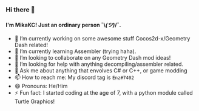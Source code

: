 ### Hi there 👋

#### I'm MikaKC! Just an ordinary person ¯\\_(ツ)_/¯.


- 🔭 I’m currently working on some awesome stuff Cocos2d-x/Geometry Dash related!
- 🌱 I’m currently learning Assembler (trying haha).
- 👯 I’m looking to collaborate on any Geometry Dash mod ideas!
- 🤔 I’m looking for help with anything decompiling/assembler related.
- 💬 Ask me about anything that envolves C# or C++, or game modding
- 📫 How to reach me: My discord tag is `Enz#7402`
- 😄 Pronouns: He/Him
- ⚡ Fun fact: I started coding at the age of 7, with a python module called Turtle Graphics!
